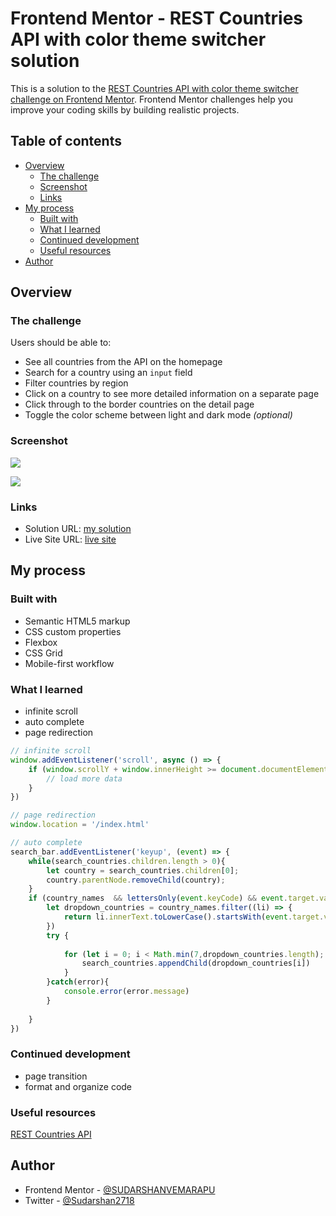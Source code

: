 # Frontend Mentor - REST Countries API with color theme switcher solution

This is a solution to the [REST Countries API with color theme switcher challenge on Frontend Mentor](https://www.frontendmentor.io/challenges/rest-countries-api-with-color-theme-switcher-5cacc469fec04111f7b848ca). Frontend Mentor challenges help you improve your coding skills by building realistic projects. 

## Table of contents

- [Overview](#overview)
  - [The challenge](#the-challenge)
  - [Screenshot](#screenshot)
  - [Links](#links)
- [My process](#my-process)
  - [Built with](#built-with)
  - [What I learned](#what-i-learned)
  - [Continued development](#continued-development)
  - [Useful resources](#useful-resources)
- [Author](#author)


## Overview

### The challenge

Users should be able to:

- See all countries from the API on the homepage
- Search for a country using an `input` field
- Filter countries by region
- Click on a country to see more detailed information on a separate page
- Click through to the border countries on the detail page
- Toggle the color scheme between light and dark mode *(optional)*

### Screenshot

![](./images/desktop-dark-v.png)

![](./images/desktop-country.png)



### Links

- Solution URL: [my solution](https://github.com/sudarshan2718/rest-countries-api.git)
- Live Site URL: [live site](https://sudarshan2718.github.io/rest-countries-api/)

## My process

### Built with

- Semantic HTML5 markup
- CSS custom properties
- Flexbox
- CSS Grid
- Mobile-first workflow


### What I learned

- infinite scroll
- auto complete
- page redirection

```js
// infinite scroll
window.addEventListener('scroll', async () => {
    if (window.scrollY + window.innerHeight >= document.documentElement.scrollHeight - 1) {
        // load more data
    }
})
```
``` js
// page redirection
window.location = '/index.html'
```

``` js
// auto complete
search_bar.addEventListener('keyup', (event) => {
    while(search_countries.children.length > 0){
        let country = search_countries.children[0];
        country.parentNode.removeChild(country);
    }
    if (country_names  && lettersOnly(event.keyCode) && event.target.value.length > 0) {
        let dropdown_countries = country_names.filter((li) => {
            return li.innerText.toLowerCase().startsWith(event.target.value.toLowerCase());
        })
        try {
            
            for (let i = 0; i < Math.min(7,dropdown_countries.length); i++) {
                search_countries.appendChild(dropdown_countries[i])
            }
        }catch(error){
            console.error(error.message)
        }
        
    }
})
```


### Continued development

- page transition
- format and organize code

### Useful resources

[REST Countries API](https://restcountries.com)


## Author

- Frontend Mentor - [@SUDARSHANVEMARAPU](https://www.frontendmentor.io/profile/SUDARSHANVEMARAPU)
- Twitter - [@Sudarshan2718](https://www.twitter.com/Sudarshan2718)





